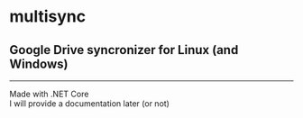 # multisync
## Google Drive syncronizer for Linux (and Windows)
<hr>
Made with .NET Core<br>
I will provide a documentation later (or not)
